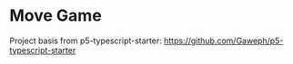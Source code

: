 # Move Game

Project basis from p5-typescript-starter: https://github.com/Gaweph/p5-typescript-starter
